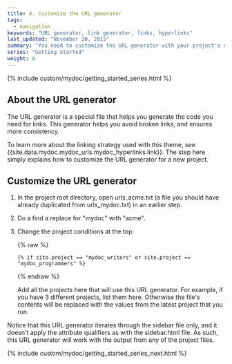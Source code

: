 ```yaml
---
title: 8. Customize the URL generator
tags: 
  - navigation
keywords: "URL generator, link generator, links, hyperlinks"
last_updated: "November 30, 2015"
summary: "You need to customize the URL generator with your project's name. This generator helps you make quick links within your content."
series: "Getting Started"
weight: 8
---
```


{% include custom/mydoc/getting_started_series.html %}

## About the URL generator

The URL generator is a special file that helps you generate the code you need for links. This generator helps you avoid broken links, and ensures more consistency.

To learn more about the linking strategy used with this theme, see {{site.data.mydoc.mydoc_urls.mydoc_hyperlinks.link}}. The step here simply explains how to customize the URL generator for a new project.

## Customize the URL generator

1. In the project root directory, open urls_acme.txt (a file you should have already duplicated from urls_mydoc.txt) in an earlier step.
2. Do a find a replace for "mydoc" with "acme".
3. Change the project conditions at the top:
	
	{% raw %}
	```
	{% if site.project == "mydoc_writers" or site.project == "mydoc_programmers" %}
	```
	{% endraw %}
	
	Add all the projects here that will use this URL generator. For example, if you have 3 different projects, list them here. Otherwise the file's contents will be replaced with the values from the latest project that you run.

Notice that this URL generator iterates through the sidebar file only, and it doesn't apply the attribute qualifiers as with the sidebar.html file. As such, this URL generator will work with the output from any of the project files.

{% include custom/mydoc/getting_started_series_next.html %}